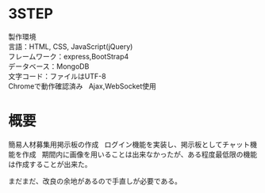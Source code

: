 # 3STEP  

製作環境  
言語：HTML, CSS, JavaScript(jQuery)  
フレームワーク：express,BootStrap4  
データベース：MongoDB  
文字コード：ファイルはUTF-8  
Chromeで動作確認済み  
Ajax,WebSocket使用  

# 概要
簡易人材募集用掲示板の作成  
ログイン機能を実装し、掲示板としてチャット機能を作成  
期間内に画像を用いることは出来なかったが、ある程度最低限の機能は作成することが出来た。  

まだまだ、改良の余地があるので手直しが必要である。
